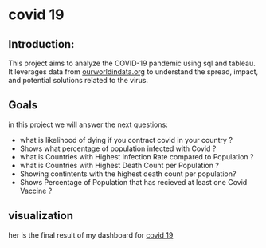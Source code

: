 # covid 19


## Introduction:

This project aims to analyze the COVID-19 pandemic using sql and tableau. It leverages data from [ourworldindata.org](https://ourworldindata.org/covid-deaths) to understand the spread, impact, and potential solutions related to the virus.

## Goals

in this project we will answer the next questions:

* what is likelihood of dying if you contract covid in your country ?
* Shows what percentage of population infected with Covid ?
* what is Countries with Highest Infection Rate compared to Population ?
* what is Countries with Highest Death Count per Population ?
* Showing contintents with the highest death count per population?
* Shows Percentage of Population that has recieved at least one Covid Vaccine ?

## visualization
 her is the final result of my dashboard for [covid 19](https://public.tableau.com/views/covid19_17065737637150/Dashboard1?:language=en-US&:display_count=n&:origin=viz_share_link)